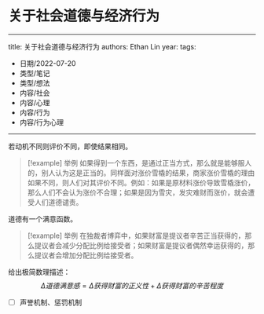 # 关于社会道德与经济行为


---
title: 关于社会道德与经济行为
authors: Ethan Lin
year:
tags:
  - 日期/2022-07-20 
  - 类型/笔记 
  - 类型/想法 
  - 内容/社会 
  - 内容/心理 
  - 内容/行为 
  - 内容/行为心理 
---



若动机不同则评价不同，即使结果相同。

> [!example] 举例
如果得到一个东西，是通过正当方式，那么就是能够服人的，别人认为这是正当的。同样面对涨价雪橇的结果，商家涨价雪橇的理由如果不同，则人们对其评价不同。例如：如果是原材料涨价导致雪橇涨价，那么人们不会认为涨价不合理；如果是因为雪灾，发灾难财而涨价，就会遭受人们道德谴责。

道德有一个满意函数。

> [!example] 举例
在独裁者博弈中，如果财富是提议者辛苦正当获得的，那么提议者会减少分配比例给接受者；如果财富是提议者偶然幸运获得的，那么提议者会增加分配比例给接受者。

给出极简数理描述：
$$
\Delta 道德满意感 = \Delta 获得财富的正义性 + \Delta 获得财富的辛苦程度
$$

- [ ] 声誉机制、惩罚机制